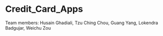 # Credit_Card_Apps
Team members: Husain Ghadiali, Tzu Ching Chou, Guang Yang, Lokendra Badgujar, Weichu Zou
